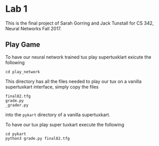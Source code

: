 Lab 1
=====
This is the final project of Sarah Gorring and Jack Tunstall for CS 342, Neural Networks Fall 2017.

## Play Game

To have our neural network trained tux play supertuxklart exicute the following

```cd play_network```

This directory has all the files needed to play our tux on a vanilla supertuxkart interface, simply copy the files 
```
final82.tfg
grade.py
_grader.py
```

into the `pykart` directory of a vanilla supertuxkart.

To have our tux play super tuxkart execute the following

```
cd pykart
python3 grade.py final82.tfg
```
